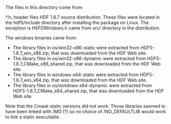 The files in this directory come from:


*.h, header files HDF 1.8.7 source distribution. These files were located in the hdf5/include directory
after installing the package on Linux.  The exception is H5FDWindows.h came from src/ directory in the
distribution.

The windows binaries came from:
* The library files in os/win32-x86-static were extracted from HDF5-1.8.7_win_x86.zip, that was downloaded from the HDF Web site.
* The library files in os/win32-x86-dynamic were extracted from HDF5-1.8.7_CMake_x86_shared.zip, that was downloaded from the HDF Web site.
* The library files in windows-x64-static were extracted from HDF5-1.8.7_win_x64.zip, that was downloaded from the HDF Web site.
* The library files in os/windows-x64-dynamic were extracted from HDF5-1.8.7_CMake_x64_shared.zip, that was downloaded from the HDF Web site.

Note that the Cmask static versions did not work.  Those libraries seemed to have been linked with /MD (?) so no choice of /NO_DEFAULTLIB would work to
link a static executable.


